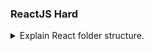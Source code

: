 ### ReactJS Hard

<details>
<summary>Explain React folder structure.</summary>

## React Folder Structure

- If we create react app then run `npx create-react-app <app-name>` command.

<img src="/interview/react-folder-screenshot-1.png" alt="output-1" width="200px" height="200px"/>

<br/>
<br/>

**node_modules:**<br/>
based on the package.json dependencies react will download all the node modules.
`node_modules` means files required for our dependencies or libraries. Those files will be stored inside the node modules. Just after downloading all the node modules we will our react app will create `package-lock.json`

**package.json:**<br/>
Firstly `package.json` file will be created. Our `package.json` file contains named of projects, version of project, author's, reactScripts, dependencies and browserList.

```js showLineNumbers=true
{
"name": "react-app",
"version": "0.1.0",
"private": true,
"dependencies": {
 "@testing-library/jest-dom": "^5.17.0",
 "@testing-library/react": "^13.4.0",
 "@testing-library/user-event": "^13.5.0",
 "react": "^18.2.0",
 "react-dom": "^18.2.0",
 "react-scripts": "5.0.1",
 "web-vitals": "^2.1.4"
},
"scripts": {
 "start": "react-scripts start",
 "build": "react-scripts build",
 "test": "react-scripts test",
 "eject": "react-scripts eject"
},
"eslintConfig": {
 "extends": [
   "react-app",
   "react-app/jest"
 ]
},
"browserslist": {
 "production": [
   ">0.2%",
   "not dead",
   "not op_mini all"
 ],
 "development": [
   "last 1 chrome version",
   "last 1 firefox version",
   "last 1 safari version"
 ]
}
}
```

- `dependencies:`<br/>
  So mainly `dependencies` mean our project which is dependent on npm libraries. So name and version of those libraries will be stored in dependencies objects.
- `Browserlist:`<br/>
  Browserlist means our project will support to specific production level browsers & development level browsers. So for those browsers supported data will be added in browserlist.
- `reactScripts:`<br/>
  Also we have reactScripts. So reactScript help us to write Scripts like `npm start` and all those command So this is all about `package.json`.<br/>

**package-lock.json:** <br/>
In `package-lock.json` file store the locked version of our dependencies & dependencies of our dependencies.

**public folder:** <br/>
After that` public folder` will be created.public folder is entry point to our application. So we can directly access any files from public folder &

- `index.html:` public/index. html is the main HTML file of our app that includes your React code and provides a context for React to render to.

**scr folder:**<br/>

<img src="/interview/react-folder-screenshot-2.png" alt="output-1" width="200px" height="200px"/><br/>

Thier is another folder is `Source(src)`inside the source one `index.js` file will be their

- `index.js:` index.js ia a entry point on the javascript side or the react side. So index.js will be responsible for manipulating index.html inside the public folder & this is how our entire `react folder structure` looks like,
  <br/>

later also we can `customized some folder structure` like for `assets` for `views` for `components`. We can create our folder structure.

<img src="/interview/custom-folder-structure.png" alt="output-1" width="200px" height="200px"/> <br/>

- `assets:` In assets we are store the all images of the project or app.
- `views:` In views folder developer can add single folders like Home, About and in the Home, About folder we create a js and css file like Home.js, Home.css
- `components:` In components we create resuable components folders like Footer, Navbar and in this folders same as views we create a js and css file like Navbar.js, Navbar.css

</details>
